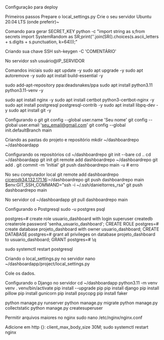 Configuração para deploy

Primeiros passos
Prepare o local_settings.py
Crie o seu servidor Ubuntu 20.04 LTS (onde preferir)~

Comando para gerar SECRET_KEY
python -c "import string as s;from secrets import SystemRandom as SR;print(''.join(SR().choices(s.ascii_letters + s.digits + s.punctuation, k=64)));"

Criando sua chave SSH
ssh-keygen -C 'COMENTÁRIO'

No servidor
ssh usuário@IP_SERVIDOR

Comandos iniciais
sudo apt update -y
sudo apt upgrade -y
sudo apt autoremove -y
sudo apt install build-essential -y

sudo add-apt-repository ppa:deadsnakes/ppa
sudo apt install python3.11 python3.11-venv -y

sudo apt install nginx -y
sudo apt install certbot python3-certbot-nginx -y
sudo apt install postgresql postgresql-contrib -y
sudo apt install libpq-dev -y
sudo apt install git -y

Configurando o git
git config --global user.name 'Seu nome'
git config --global user.email 'seu_email@gmail.com'
git config --global init.defaultBranch main

Criando as pastas do projeto e repositório
mkdir ~/dashboardrepo ~/dashboardapp

Configurando os repositórios
cd ~/dashboardrepo
git init --bare
cd ..
cd ~/dashboardapp
git init
git remote add dashboardrepo ~/dashboardrepo
git add .
git commit -m 'Initial'
git push dashboardrepo main -u # erro

No seu computador local
git remote add dashboardrepo cicero@34.132.171.16:~/dashboardrepo
git push dashboardrepo main
$env:GIT_SSH_COMMAND="ssh -i ~/.ssh/danieltorres_rsa" git push dashboardrepo main

No servidor
cd ~/dashboardapp
git pull dashboardrepo main

Configurando o Postgresql
sudo -u postgres psql

postgres=# create role usuario_dashboard with login superuser createdb createrole password 'senha_usuario_dashboard';
CREATE ROLE
postgres=# create database projeto_dashboard with owner usuario_dashboard;
CREATE DATABASE
postgres=# grant all privileges on database projeto_dashboard to usuario_dashboard;
GRANT
postgres=# \q

sudo systemctl restart postgresql

Criando o local_settings.py no servidor
nano ~/dashboardapp/project/local_settings.py

Cole os dados.

Configurando o Django no servidor
cd ~/dashboardapp
python3.11 -m venv venv
. venv/bin/activate
pip install --upgrade pip
pip install django
pip install pillow
pip install gunicorn
pip install psycopg
pip install faker

python manage.py runserver
python manage.py migrate
python manage.py collectstatic
python manage.py createsuperuser

Permitir arquivos maiores no nginx
sudo nano /etc/nginx/nginx.conf

Adicione em http {}:
client_max_body_size 30M;
sudo systemctl restart nginx
